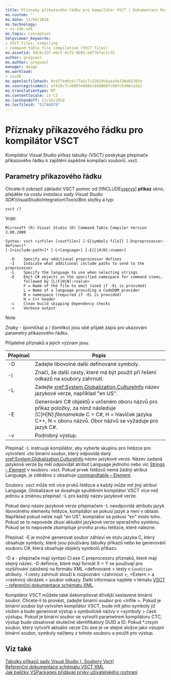 ```yaml
---
title: Příznaky příkazového řádku pro kompilátor VSCT | Dokumentace Microsoftu
ms.custom: ''
ms.date: 11/04/2016
ms.technology:
- vs-ide-sdk
ms.topic: conceptual
helpviewer_keywords:
- VSCT files, compiling
- command-table file compilation (VSCT files)
ms.assetid: 9dc6c33f-e6cf-4cf2-9b05-e8f7bfac1cfb
author: gregvanl
ms.author: gregvanl
manager: douge
ms.workload:
- vssdk
ms.openlocfilehash: 0cdf74d0c6c77a2c7c22829c8aaa3e238e65703a
ms.sourcegitcommit: af428c7ccd007e668ec0dd8697c88fc5d8bca1e2
ms.translationtype: MT
ms.contentlocale: cs-CZ
ms.lasthandoff: 11/16/2018
ms.locfileid: "51744878"
---
```

# <a name="vsct-compiler-command-line-flags"></a>Příznaky příkazového řádku pro kompilátor VSCT
Kompilátor Visual Studio příkaz tabulky (VSCT) poskytuje přepínače příkazového řádku k zajištění úspěšné kompilaci souborů .vsct.  
  
## <a name="command-line-parameters"></a>Parametry příkazového řádku  
 Chcete-li zobrazit základní VSCT pomoc od [!INCLUDE[vsprvs](../../code-quality/includes/vsprvs_md.md)] **příkaz** okno, přejděte na *cestu instalace sady Visual Studio SDK*\VisualStudioIntegration\Tools\Bin\ složky a typ:  
  
```  
vsct /?  
```  
  
 Vrátí:  
  
```  
Microsoft (R) Visual Studio (R) Command Table Compiler Version 3.00.2000  
  
Syntax: vsct <infile> [<outfile>] [-S[symbols file]] [-D<preprocessor-define>]*  
[-I<include-path>]* [-L<language>] [-E[C|H|N]:<name>]  
  
  -D    Specify any additional preprocessor defines  
  -I    Indicate what additional include paths to send to the preprocessor  
  -L    Specify the language to use when selecting strings  
  -E    Emit C# objects in the specified namespace for command items,  
        followed by [L|F|H|N]:<value>  
        F = Name of the file to emit (used if -EL is provided)  
        L = Name of a language providing a CodeDOM provider  
        N = namespace (required if -EL is provided)  
        H = C++ header  
  -c    Clean build skipping dependency checks  
  -v    Verbose output  
```  
  
> [!NOTE]
>  Znaky - (pomlčka) a / (lomítko) jsou obě přijaté zápis pro ukazování parametry příkazového řádku.  
  
 Přijatelné příznaků a jejich význam jsou.  
  
|Přepínač|Popis|  
|------------|-----------------|  
|-D|Zadejte libovolné další definované symboly.|  
|-I|Značí, že další cesty, které má být použit při řešení odkazů na soubory zahrnutí.|  
|-L|Zadejte <xref:System.Globalization.CultureInfo> název jazykové verze, například "en US".|  
|-E|Generování C# objektů v určeném oboru názvů pro příkaz položky, za nímž následuje [C&#124;H&#124;N]:*filename*kde C = C#, H = hlaviček jazyka C++, N = oboru názvů. Obor názvů se vyžaduje pro jazyk C#.|  
|-v|Podrobný výstup.|  
  
 Přepínač -L instruuje kompilátor, aby vyberte skupinu pro řetězce pro vytvoření .cto binární soubor, který odpovídá daný <xref:System.Globalization.CultureInfo> název jazykové verze. Název zadaná jazyková verze by měl odpovídat atribut Language jednoho nebo víc [Strings – Element](../../extensibility/strings-element.md) v souboru .vsct. Pokud prvek řetězců nemá žádný atribut Language, je zděděno z obsahuje [commandtable – Element](../../extensibility/commandtable-element.md).  
  
 Souboru .vsct může mít více prvků řetězce a každý může mít jiný atribut Language. Globalizace se dosahuje spuštěním kompilátor VSCT více než jednou a změnou přepínač -L pro každý název jazykové verze.  
  
 Pokud daný název jazykové verze přepínačem -L neodpovídá atributu jazyk libovolného elementu řetězce, kompilátor se pokusí jazyk a není v oblasti. Například pokud nelze najít "en US", kompilátor se pokusí "en" místo toho. Pokud se to nepovede zkusí aktuální jazykové verze operačního systému. Pokud se to nepovede zkompiluje prvního prvku řetězce, které nalezne.  
  
 Přepínač -E je možné generovat soubor záhlaví ve stylu jazyka C, který obsahuje symboly, které jsou používány tabulky příkazů nebo ke generování souboru C#, která obsahuje objekty symbolů příkazu.  
  
 -D a - přepínače mají syntaxi Cl.exe C preprocesoru příznaků, které mají stejný název. -D definice, které mají formát X = Y se používají pro rozšiřování založený na formátu XML \<definované > testy v `Condition` atributy. -I cesty zahrnutí slouží k rozpoznání \<zahrnout >, \<Extern > a \<rastrový obrázek > soubor odkazy. Další informace najdete v tématu [VSCT – referenční dokumentace schématu XML](../../extensibility/vsct-xml-schema-reference.md).  
  
 Kompilátor VSCT můžete také dekompilovat dřívější sestavené binární soubor. Chcete-li to provést, zadejte binární soubor pro \<infile >.   Pokud je binární soubor byl vytvořen kompilátor VSCT, bude mít jeho symboly již vložen a bude generovat výstup s symbolické názvy v \<symboly > části výstupu. Pokud je binární soubor se vytvořil parametrem kompilátoru CTC, výstup bude obsahovat skutečné identifikátory GUID a ID. Pokud *.ctsym soubor, který vytvořil aktuální verze Ctc.exe je ve stejné složce jako vstupní binární soubor, symboly načteny z tohoto souboru a použít pro výstup.  
  
## <a name="see-also"></a>Viz také  
 [Tabulky příkazů sady Visual Studio (. Soubory Vsct)](../../extensibility/internals/visual-studio-command-table-dot-vsct-files.md)   
 [Referenční dokumentace schématu VSCT XML](../../extensibility/vsct-xml-schema-reference.md)   
 [Jak balíčky VSPackages přidávají prvky uživatelského rozhraní](../../extensibility/internals/how-vspackages-add-user-interface-elements.md)